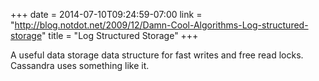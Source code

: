 +++
date = 2014-07-10T09:24:59-07:00
link = "http://blog.notdot.net/2009/12/Damn-Cool-Algorithms-Log-structured-storage"
title = "Log Structured Storage"
+++

A useful data storage data structure for fast writes and free read locks. Cassandra uses something like it.
